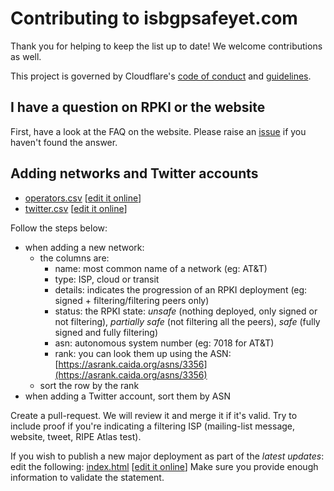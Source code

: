 # Contributing to isbgpsafeyet.com

Thank you for helping to keep the list up to date! We welcome contributions as well.

This project is governed by Cloudflare's [code of conduct](https://github.com/cloudflare/.github/blob/master/CODE_OF_CONDUCT.md) and
[guidelines](https://github.com/cloudflare/.github/blob/master/CONTRIBUTING.md).

## I have a question on RPKI or the website

First, have a look at the FAQ on the website.
Please raise an [issue](https://github.com/cloudflare/isbgpsafeyet.com/issues/new/choose)
if you haven't found the answer.

## Adding networks and Twitter accounts

* [operators.csv](https://github.com/cloudflare/isbgpsafeyet.com/blob/master/data/operators.csv) [[edit it online](https://github.com/cloudflare/isbgpsafeyet.com/edit/master/data/operators.csv)]
* [twitter.csv](https://github.com/cloudflare/isbgpsafeyet.com/blob/master/data/twitter.csv) [[edit it online](https://github.com/cloudflare/isbgpsafeyet.com/edit/master/data/twitter.csv)]

Follow the steps below:

* when adding a new network:
  * the columns are:
    * name: most common name of a network (eg: AT&T)
    * type: ISP, cloud or transit
    * details: indicates the progression of an RPKI deployment (eg: signed + filtering/filtering peers only)
    * status: the RPKI state:
      _unsafe_ (nothing deployed, only signed or not filtering),
      _partially safe_ (not filtering all the peers),
      _safe_ (fully signed and fully filtering)
    * asn: autonomous system number (eg: 7018 for AT&T)
    * rank: you can look them up using the ASN: [https://asrank.caida.org/asns/3356](https://asrank.caida.org/asns/3356)
  * sort the row by the rank
* when adding a Twitter account, sort them by ASN

Create a pull-request.
We will review it and merge it if it's valid.
Try to include proof if you're indicating a filtering ISP (mailing-list message, website, tweet, RIPE Atlas test).

If you wish to publish a new major deployment as part of the *latest updates*: edit the following:
[index.html](https://github.com/cloudflare/isbgpsafeyet.com/blob/master/src/index.html) [[edit it online](https://github.com/cloudflare/isbgpsafeyet.com/edit/master/src/index.html)]
Make sure you provide enough information to validate the statement.
